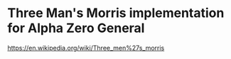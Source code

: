 # Three Man's Morris implementation for Alpha Zero General

https://en.wikipedia.org/wiki/Three_men%27s_morris

